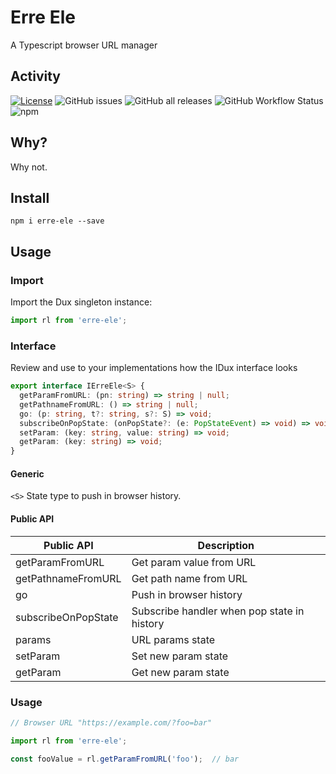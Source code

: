 # Erre Ele
A Typescript  browser  URL manager

## Activity
[![License](https://img.shields.io/github/license/javierlopezdeancos/dux?style=flat-square)](LICENSE)
![GitHub issues](https://img.shields.io/github/issues-raw/javierlopezdeancos/dux?style=flat)
![GitHub all releases](https://img.shields.io/github/downloads/javierlopezdeancos/dux/total)
![GitHub Workflow Status](https://img.shields.io/github/workflow/status/javierlopezdeancos/dux/publish-erre-ele-in-npm-on-release)
![npm](https://img.shields.io/npm/v/dux)

## Why?

Why not.

## Install

```
npm i erre-ele --save
```

## Usage

### Import

Import the Dux singleton instance:

```typescript
import rl from 'erre-ele';
```

### Interface
Review and use to your implementations how the IDux interface looks

```typescript
export interface IErreEle<S> {
  getParamFromURL: (pn: string) => string | null;
  getPathnameFromURL: () => string | null;
  go: (p: string, t?: string, s?: S) => void;
  subscribeOnPopState: (onPopState?: (e: PopStateEvent) => void) => void;
  setParam: (key: string, value: string) => void;
  getParam: (key: string) => void;
}
```

#### Generic
`<S>` State type to push in browser history.

#### Public API

| Public API           | Description                                  |
|----------------------|----------------------------------------------|
| getParamFromURL      | Get param value from URL                     |
| getPathnameFromURL   | Get path name from URL                       |
| go                   | Push in browser history                      |
| subscribeOnPopState  | Subscribe handler when pop state in history  |
| params               | URL params state                             |
| setParam             | Set new param state                          |
| getParam             | Get new param state                          |

### Usage

```typescript
// Browser URL "https://example.com/?foo=bar"

import rl from 'erre-ele';

const fooValue = rl.getParamFromURL('foo');  // bar
```
